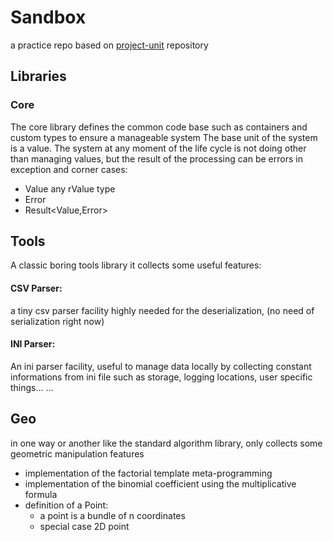 # Sandbox
a practice repo based on [project-unit](https://github.com/medaminben/project-unit) repository


## Libraries
### Core
The core library defines the common code base such as containers and custom types to ensure a manageable system
The base unit of the system is a value. The system at any moment of the life cycle is not doing other than managing values, but the result of the processing can be errors in exception and corner cases: 
- Value any rValue type
- Error 
- Result<Value,Error>  

## Tools
A classic boring tools library
it collects some useful features:
#### CSV Parser: 
a tiny csv parser facility highly needed for the deserialization, (no need of serialization right now)
#### INI Parser: 
An ini parser facility, useful to manage data locally by collecting constant informations from ini file such as storage, logging locations, user specific things... 
...
## Geo
in one way or another like the standard algorithm library, only collects some geometric manipulation features 


- implementation of the factorial template meta-programming 
- implementation of the binomial coefficient using the multiplicative formula
- definition of a Point:
    - a point is a bundle of n coordinates 
    - special case 2D point  

